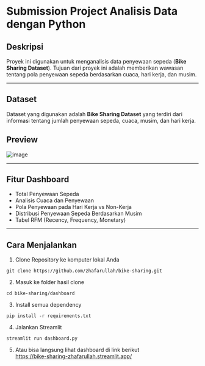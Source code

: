 # Submission Project Analisis Data dengan Python

## Deskripsi
Proyek ini digunakan untuk menganalisis data penyewaan sepeda (**Bike Sharing Dataset**). Tujuan dari proyek ini adalah memberikan wawasan tentang pola penyewaan sepeda berdasarkan cuaca, hari kerja, dan musim.

---

## Dataset
Dataset yang digunakan adalah **Bike Sharing Dataset** yang terdiri dari informasi tentang jumlah penyewaan sepeda, cuaca, musim, dan hari kerja.
## Preview
![image](https://github.com/user-attachments/assets/640f3ab5-434a-4ad7-8884-c4a0fcb44e6b)

---

##  Fitur Dashboard
- Total Penyewaan Sepeda
- Analisis Cuaca dan Penyewaan
- Pola Penyewaan pada Hari Kerja vs Non-Kerja
- Distribusi Penyewaan Sepeda Berdasarkan Musim
- Tabel RFM (Recency, Frequency, Monetary)

---

##  Cara Menjalankan

1. Clone Repository ke komputer lokal Anda
 ```
git clone https://github.com/zhafarullah/bike-sharing.git
```
2. Masuk ke folder hasil clone
```
cd bike-sharing/dashboard
```
3. Install semua dependency
```
pip install -r requirements.txt
```
4. Jalankan Streamlit
```
streamlit run dashboard.py
```
5. Atau bisa langsung lihat dashboard di link berikut  
 https://bike-sharing-zhafarullah.streamlit.app/
